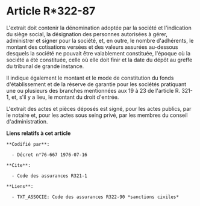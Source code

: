 # Article R*322-87

L'extrait doit contenir la dénomination adoptée par la société et l'indication du siège social, la désignation des personnes
autorisées à gérer, administrer et signer pour la société, et, en outre, le nombre d'adhérents, le montant des cotisations
versées et des valeurs assurées au-dessous desquels la société ne pouvait être valablement constituée, l'époque où la société
a été constituée, celle où elle doit finir et la date du dépôt au greffe du tribunal de grande instance.

Il indique également le montant et le mode de constitution du fonds d'établissement et de la réserve de garantie pour les
sociétés pratiquant une ou plusieurs des branches mentionnées aux 19 à 23 de l'article R. 321-1, et, s'il y a lieu, le
montant du droit d'entrée.

L'extrait des actes et pièces déposés est signé, pour les actes publics, par le notaire et, pour les actes sous seing privé,
par les membres du conseil d'administration.

**Liens relatifs à cet article**

	**Codifié par**:

	  - Décret n°76-667 1976-07-16

	**Cite**:

	  - Code des assurances R321-1

	**Liens**:

	  - TXT_ASSOCIE: Code des assurances R322-90 *sanctions civiles*
